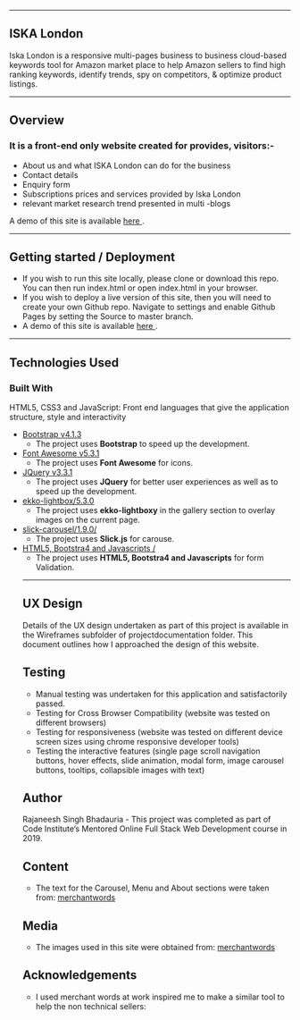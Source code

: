 <hr>
<h2> ISKA London </h2>

Iska London is a responsive multi-pages business to business cloud-based keywords tool for Amazon market place to help Amazon sellers to
find high ranking keywords, identify trends, spy on competitors, & optimize product listings.
<hr>

<h2> Overview </h2>

<p>
 
<h3> It is a front-end only website created for provides, visitors:-  </h3>

<ul>

<li> About us and what ISKA London can do for the business </li>
<li> Contact details </li>
<li> Enquiry form </li>
<li> Subscriptions prices and services provided by Iska London </li>
<li> relevant market research trend presented in multi -blogs </li>

</ul>

</p>

<p> A demo of this site is available <a href="https://rajaneesh80.github.io/keywords-tool/index.html" rel="nofollow"> here </a>.</p>
<hr>

<div>
<h2> Getting started / Deployment </h2>

<p>
<ul>

<li> If you wish to run this site locally, please clone or download this repo. You can then run index.html or open index.html in your browser.</li>

<li> If you wish to deploy a live version of this site, then you will need to create your own Github repo. Navigate to settings and enable Github Pages by setting the Source to master branch. </li>

<li> A demo of this site is available <a href="https://rajaneesh80.github.io/keywords-tool/index.html" rel="nofollow"> here </a>. </li>

</ul>
</p>
</div>

<hr>
<h2>Technologies Used </h2>

<h3> Built With </h3>
HTML5, CSS3 and JavaScript: Front end languages that give the application structure, style and interactivity

<ul>
<li><a href="https://getbootstrap.com/docs/4.3/getting-started/introduction/" rel="nofollow">Bootstrap v4.1.3</a>
<ul>
<li>The project uses <strong>Bootstrap</strong> to speed up the development.</li>
</ul>
</li>
<li><a href="https://fontawesome.com/" rel="nofollow">Font Awesome v5.3.1</a>
<ul>
<li>The project uses <strong>Font Awesome</strong> for icons.</li>
</ul>
</li>
 
<li><a href="https://code.jquery.com/jquery-3.3.1.min.js" rel="nofollow">JQuery v3.3.1</a>
 
 <ul>
<li>The project uses <strong>JQuery</strong> for better user experiences as well as to speed up the development.</li>
</ul>
</li>

<li><a href="https://cdnjs.cloudflare.com/ajax/libs/ekko-lightbox/5.3.0/ekko-lightbox.min.js" rel="nofollow">ekko-lightbox/5.3.0</a>
 
<ul>
<li>The project uses <strong>ekko-lightboxy</strong> in the gallery section to overlay images on the current page.</li>
</ul>

</li>

<li><a href="https://cdnjs.cloudflare.com/ajax/libs/slick-carousel/1.9.0/slick.js" rel="nofollow">slick-carousel/1.9.0/</a>
 
<ul>
<li>The project uses <strong>Slick.js</strong> for carouse.</li>
</ul>

</li>

<li><a href="https://getbootstrap.com/docs/4.3/components/forms/#validation" rel="nofollow"> HTML5, Bootstra4 and Javascripts /</a>
 
<ul>
<li>The project uses <strong> HTML5, Bootstra4 and Javascripts</strong> for form Validation.</li>
</ul>

</li>




<hr>




<h2> UX Design </h2>
Details of the UX design undertaken as part of this project is available in the Wireframes subfolder of projectdocumentation folder. 
This document outlines how I approached the design of this website.

<h2> Testing </h2>
<ul>
<li> Manual testing was undertaken for this application and satisfactorily passed. </li>
<li> Testing for Cross Browser Compatibility (website was tested on different browsers) </li>
<li> Testing for responsiveness (website was tested on different device screen sizes using chrome responsive developer tools) </li>
<li>Testing the interactive features (single page scroll navigation buttons, hover effects, slide animation, modal form, image carousel buttons, tooltips, collapsible images with text) </li>
</ul>

<h2> Author </h2>
<p>
Rajaneesh Singh Bhadauria - This project was completed as part of Code Institute’s Mentored Online Full Stack Web Development course in 2019.
</p>

<h2> Content </h2> 

<ul>

<li> The text for the Carousel, Menu and About sections were taken from: <a href="https://www.merchantwords.com" rel="nofollow"> merchantwords </a> </li>

</ul>

<h2> Media </h2> 

<ul>

<li> The images used in this site were obtained from: <a href="https://www.merchantwords.com" rel="nofollow"> merchantwords </a> </li>

</ul>

<h2> Acknowledgements </h2> 

<ul>

<li> I used merchant words at work inspired me to make a similar tool to help the non technical sellers: </li>

</ul>








